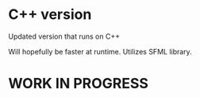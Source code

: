# C++ version

Updated version that runs on C++

Will hopefully be faster at runtime. Utilizes SFML library.

# WORK IN PROGRESS
